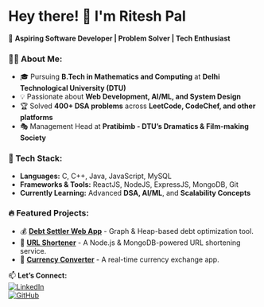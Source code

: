 <!---
- 👋 Hi, I’m @riteshpalk9
- 👀 I’m interested in ...
- 🌱 I’m currently learning ...
- 💞️ I’m looking to collaborate on ...
- 📫 How to reach me ...
- 😄 Pronouns: ...
- ⚡ Fun fact: ...

riteshpalk9/riteshpalk9 is a ✨ special ✨ repository because its `README.md` (this file) appears on your GitHub profile.
You can click the Preview link to take a look at your changes.
--->
# Hey there! 👋 I'm Ritesh Pal  

🚀 **Aspiring Software Developer | Problem Solver | Tech Enthusiast**  

### 🧑‍💻 About Me:
- 🎓 Pursuing **B.Tech in Mathematics and Computing** at **Delhi Technological University (DTU)**
- 💡 Passionate about **Web Development, AI/ML, and System Design**
- 🏆 Solved **400+ DSA problems** across **LeetCode, CodeChef, and other platforms**  
- 🎭 Management Head at **Pratibimb - DTU’s Dramatics & Film-making Society**  

### 🔧 Tech Stack:
- **Languages:** C, C++, Java, JavaScript, MySQL  
- **Frameworks & Tools:** ReactJS, NodeJS, ExpressJS, MongoDB, Git  
- **Currently Learning:** Advanced **DSA, AI/ML**, and **Scalability Concepts**  

### 🔥 Featured Projects:
- 💰 **[Debt Settler Web App](https://github.com/riteshpalk9/DebtSettlerWebApp)** - Graph & Heap-based debt optimization tool.  
- 🔗 **[URL Shortener](https://github.com/riteshpalk9/URL_Shortener)** - A Node.js & MongoDB-powered URL shortening service.  
- 🔄 **[Currency Converter](https://github.com/riteshpalk9/Currency_Converter)** - A real-time currency exchange app.  

📫 **Let’s Connect:**  
[![LinkedIn](https://img.shields.io/badge/LinkedIn-RiteshPal-blue?logo=linkedin)](https://www.linkedin.com/in/ritesh-pal-8b7082225/)  
[![GitHub](https://img.shields.io/badge/GitHub-riteshpalk9-black?logo=github)](https://github.com/riteshpalk9)  
